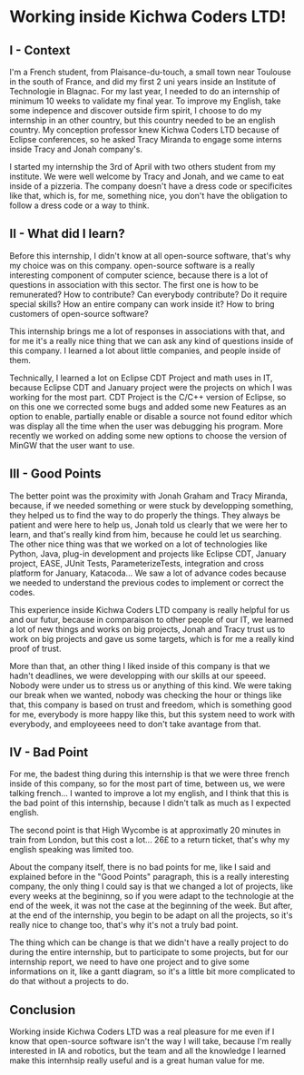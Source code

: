 # Working inside Kichwa Coders LTD!

## I - Context

I'm a French student, from Plaisance-du-touch, a small town near Toulouse in the south of France, and did my first 2 uni years inside an Institute of Technologie in Blagnac.
For my last year, I needed to do an internship of minimum 10 weeks to validate my final year. To improve my English, take some indepence and discover outside firm spirit, I choose to do my internship in an other country, but this country needed to be an english country.
My conception professor knew Kichwa Coders LTD because of Eclipse conferences, so he asked Tracy Miranda to engage some interns inside Tracy and Jonah company's.

I started my internship the 3rd of April with two others student from my institute. We were well welcome by Tracy and Jonah, and we came to eat inside of a pizzeria.
The company doesn't have a dress code or specificites like that, which is, for me, something nice, you don't have the obligation to follow a dress code or a way to think.

## II - What did I learn?

Before this internship, I didn't know at all open-source software, that's why my choice was on this company. open-source software is a really interesting component of computer science, because there is a lot of questions in association with this sector. The first one is how to be remunerated? How to contribute? Can everybody contribute? Do it require special skills? How an entire company can work inside it? How to bring customers of open-source software?

This internship brings me a lot of responses in associations with that, and for me it's a really nice thing that we can ask any kind of questions inside of this company. I learned a lot about little companies, and people inside of them.

Technically, I learned a lot on Eclipse CDT Project and math uses in IT, because Eclipse CDT and January project were the projects on which I was working for the most part. CDT Project is the C/C++ version of Eclipse, so on this one we corrected some bugs and added some new Features as an option to enable, partially enable or disable a source not found editor which was display all the time when the user was debugging his program. More recently we worked on adding some new options to choose the version of MinGW that the user want to use.

## III - Good Points

The better point was the proximity with Jonah Graham and Tracy Miranda, because, if we needed something or were stuck by developping something, they helped us to find the way to do properly the things. They always be patient and were here to help us, Jonah told us clearly that we were her to learn, and that's really kind from him, because he could let us searching. 
The other nice thing was that we worked on a lot of technologies like Python, Java, plug-in development and projects like Eclipse CDT, January project, EASE, JUnit Tests, ParameterizeTests, integration and cross platform for January, Katacoda... 
We saw a lot of advance codes because we needed to understand the previous codes to implement or correct the codes.

This experience inside Kichwa Coders LTD company is really helpful for us and our futur, because in comparaison to other people of our IT, we learned a lot of new things and works on big projects, Jonah and Tracy trust us to work on big projects and gave us some targets, which is for me a really kind proof of trust.

More than that, an other thing I liked inside of this company is that we hadn't deadlines, we were developping with our skills at our speeed. Nobody were under us to stress us or anything of this kind. We were taking our break when we wanted, nobody was checking the hour or things like that, this company is based on trust and freedom, which is something good for me, everybody is more happy like this, but this system need to work with everybody, and employeees need to don't take avantage from that.

## IV - Bad Point

For me, the badest thing during this internship is that we were three french inside of this company, so for the most part of time, between us, we were talking french... I wanted to improve a lot my english, and I think that this is the bad point of this internship, because I didn't talk as much as I expected english. 

The second point is that High Wycombe is at approximatly 20 minutes in train from London, but this cost a lot... 26£ to a return ticket, that's why my english speaking was limited too.

About the company itself, there is no bad points for me, like I said and explained before in the "Good Points" paragraph, this is a really interesting company, the only thing I could say is that we changed a lot of projects, like every weeks at the begininng, so if you were adapt to the technologie at the end of the week, it was not the case at the beginning of the week. But after, at the end of the internship, you begin to be adapt on all the projects, so it's really nice to change too, that's why it's not a truly bad point.

The thing which can be change is that we didn't have a really project to do during the entire internship, but to participate to some projects, but for our internship report, we need to have one project and to give some informations on it, like a gantt diagram, so it's a little bit more complicated to do that without a projects to do.

## Conclusion

Working inside Kichwa Coders LTD was a real pleasure for me even if I know that open-source software isn't the way I will take, because I'm really interested in IA and robotics, but the team and all the knowledge I learned make this internhsip really useful and is a great human value for me.
